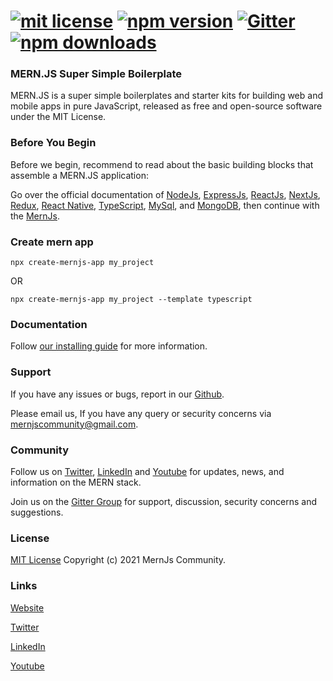 # [![mit license](https://img.shields.io/github/license/mernjs/create-mernjs-app)](https://github.com/mernjs/create-mernjs-app/blob/master/LICENSE) [![npm version](https://img.shields.io/npm/v/create-mernjs-app)](https://www.npmjs.com/package/create-mernjs-app) [![Gitter](https://badges.gitter.im/mernjs/mernjs.svg)](https://gitter.im/mernjs/mernjs?utm_source=badge&utm_medium=badge&utm_campaign=pr-badge) [![npm downloads](https://img.shields.io/npm/dy/create-mernjs-app)](https://www.npmjs.com/package/create-mernjs-app)

### MERN.JS Super Simple Boilerplate
MERN.JS is a super simple boilerplates and starter kits for building web and mobile apps in pure JavaScript, released as free and open-source software under the MIT License.

### Before You Begin 
Before we begin, recommend to read about the basic building blocks that assemble a MERN.JS application:

Go over the official documentation of [NodeJs](https://nodejs.org/), [ExpressJs](http://expressjs.com/), [ReactJs](https://reactjs.org/), [NextJs](https://redux.js.org/), [Redux](https://redux.js.org/), [React Native](https://reactnative.dev/), [TypeScript](https://www.typescriptlang.org/), [MySql](https://www.mysql.com/), and [MongoDB](http://mongodb.org/), then continue with the [MernJs](https://mernjs.org).

### Create mern app
```
npx create-mernjs-app my_project
```
OR   
```
npx create-mernjs-app my_project --template typescript
```

### Documentation
Follow [our installing guide](https://mernjs.org/installation) for more information.

### Support
If you have any issues or bugs, report in our [Github](https://github.com/mernjs/create-mernjs-app/issues).

Please email us, If you have any query or security concerns via mernjscommunity@gmail.com.

### Community
Follow us on [Twitter](https://twitter.com/mernjs), [LinkedIn](https://www.linkedin.com/in/mernjs-community-269551191/) and [Youtube](https://www.youtube.com/channel/UCAcmuHoa3sEN_KuwFYk6xMw/playlists) for updates, news, and information on the MERN stack.

Join us on the [Gitter Group](https://gitter.im/mernjs/mernjs-community) for support, discussion, security concerns and suggestions.

<!-- ### Author

<table>
  <tr>
    <td>
      <img src="https://2.gravatar.com/avatar/bd913f88dce5db0cc64d85d9c486ccfd?s=100&d=mm" width="100">
    </td>
    <td>
      Vijay Pratap Singh<br />
      <a href="https://www.linkedin.com/in/vprtsingh">MERN Stack Developer</a><br />
    </td>
  </tr>
</table> -->

### License
[MIT License](https://github.com/mernjs/create-mernjs-app/blob/master/LICENSE) Copyright (c) 2021 MernJs Community.

### Links
[Website](https://mernjs.org)

[Twitter](https://twitter.com/mernjs)

[LinkedIn](https://www.linkedin.com/in/mernjs-community-269551191/)

[Youtube](https://www.youtube.com/channel/UCAcmuHoa3sEN_KuwFYk6xMw/playlists)